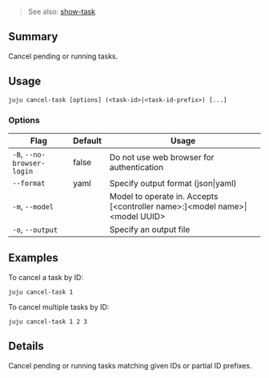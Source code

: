 > See also: [show-task](#show-task)

## Summary
Cancel pending or running tasks.

## Usage
```juju cancel-task [options] (<task-id>|<task-id-prefix>) [...]```

### Options
| Flag | Default | Usage |
| --- | --- | --- |
| `-B`, `--no-browser-login` | false | Do not use web browser for authentication |
| `--format` | yaml | Specify output format (json&#x7c;yaml) |
| `-m`, `--model` |  | Model to operate in. Accepts [&lt;controller name&gt;:]&lt;model name&gt;&#x7c;&lt;model UUID&gt; |
| `-o`, `--output` |  | Specify an output file |

## Examples

To cancel a task by ID:

    juju cancel-task 1

To cancel multiple tasks by ID:

    juju cancel-task 1 2 3


## Details

Cancel pending or running tasks matching given IDs or partial ID prefixes.


